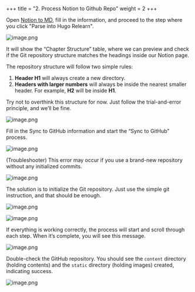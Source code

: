 +++
title = "2. Process Notion to Github Repo"
weight = 2
+++


Open [Notion to MD](https://notion-to-md.bamidev.com/), fill in the information, and proceed to the step where you click "Parse into Hugo Relearn".


![image.png](/images/003-iii-level-2-notion-to-github-repo/14-464426-image.png)


It will show the “Chapter Structure” table, where we can preview and check if the Git repository structure matches the headings inside our Notion page.


The repository structure will follow two simple rules:

1. **Header H1** will always create a new directory.
2. **Headers with larger numbers** will always be inside the nearest smaller header. For example, **H2** will be inside **H1**.

Try not to overthink this structure for now. Just follow the trial-and-error principle, and we’ll be fine.


![image.png](/images/003-iii-level-2-notion-to-github-repo/14-173413-image.png)


Fill in the Sync to GitHub information and start the “Sync to GitHub” process.


![image.png](/images/003-iii-level-2-notion-to-github-repo/14-989351-image.png)


(Troubleshooter) This error may occur if you use a brand-new repository without any initialized commits.


![image.png](/images/003-iii-level-2-notion-to-github-repo/14-965663-image.png)


The solution is to initialize the Git repository. Just use the simple git instruction, and that should be enough.


![image.png](/images/003-iii-level-2-notion-to-github-repo/14-177611-image.png)


![image.png](/images/003-iii-level-2-notion-to-github-repo/14-730199-image.png)


If everything is working correctly, the process will start and scroll through each step. When it’s complete, you will see this message.


![image.png](/images/003-iii-level-2-notion-to-github-repo/14-709196-image.png)


Double-check the GitHub repository. You should see the `content` directory (holding contents) and the `static` directory (holding images) created, indicating success.


![image.png](/images/003-iii-level-2-notion-to-github-repo/14-329322-image.png)


